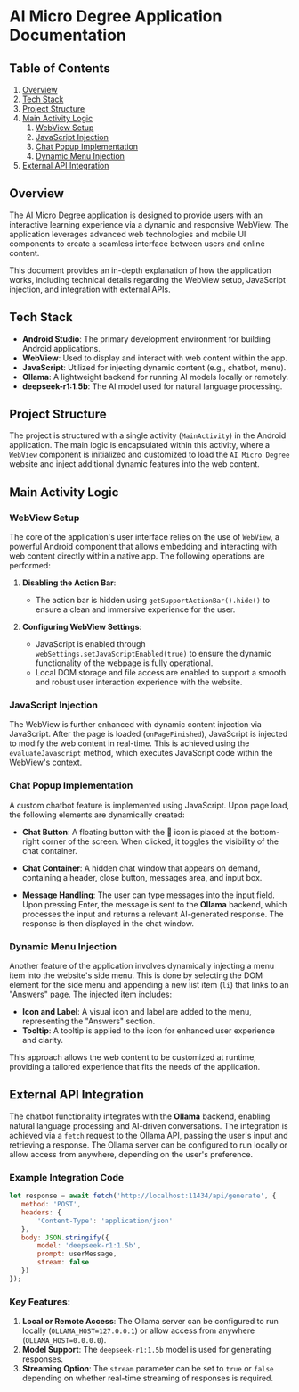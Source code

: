 # AI Micro Degree Application Documentation

## Table of Contents

1. [Overview](#overview)
2. [Tech Stack](#tech-stack)
3. [Project Structure](#project-structure)
4. [Main Activity Logic](#main-activity-logic)
   1. [WebView Setup](#webview-setup)
   2. [JavaScript Injection](#javascript-injection)
   3. [Chat Popup Implementation](#chat-popup-implementation)
   4. [Dynamic Menu Injection](#dynamic-menu-injection)
5. [External API Integration](#external-api-integration)

## Overview

The AI Micro Degree application is designed to provide users with an interactive learning experience via a dynamic and responsive WebView. The application leverages advanced web technologies and mobile UI components to create a seamless interface between users and online content. 

This document provides an in-depth explanation of how the application works, including technical details regarding the WebView setup, JavaScript injection, and integration with external APIs.

## Tech Stack

- **Android Studio**: The primary development environment for building Android applications.
- **WebView**: Used to display and interact with web content within the app.
- **JavaScript**: Utilized for injecting dynamic content (e.g., chatbot, menu).
- **Ollama**: A lightweight backend for running AI models locally or remotely.
- **deepseek-r1:1.5b**: The AI model used for natural language processing.

## Project Structure

The project is structured with a single activity (`MainActivity`) in the Android application. The main logic is encapsulated within this activity, where a `WebView` component is initialized and customized to load the `AI Micro Degree` website and inject additional dynamic features into the web content.

## Main Activity Logic

### WebView Setup

The core of the application's user interface relies on the use of `WebView`, a powerful Android component that allows embedding and interacting with web content directly within a native app. The following operations are performed:

1. **Disabling the Action Bar**:
   - The action bar is hidden using `getSupportActionBar().hide()` to ensure a clean and immersive experience for the user.

2. **Configuring WebView Settings**:
   - JavaScript is enabled through `webSettings.setJavaScriptEnabled(true)` to ensure the dynamic functionality of the webpage is fully operational.
   - Local DOM storage and file access are enabled to support a smooth and robust user interaction experience with the website.

### JavaScript Injection

The WebView is further enhanced with dynamic content injection via JavaScript. After the page is loaded (`onPageFinished`), JavaScript is injected to modify the web content in real-time. This is achieved using the `evaluateJavascript` method, which executes JavaScript code within the WebView's context.

### Chat Popup Implementation

A custom chatbot feature is implemented using JavaScript. Upon page load, the following elements are dynamically created:

- **Chat Button**: A floating button with the 💬 icon is placed at the bottom-right corner of the screen. When clicked, it toggles the visibility of the chat container.
  
- **Chat Container**: A hidden chat window that appears on demand, containing a header, close button, messages area, and input box.
  
- **Message Handling**: The user can type messages into the input field. Upon pressing Enter, the message is sent to the **Ollama** backend, which processes the input and returns a relevant AI-generated response. The response is then displayed in the chat window.

### Dynamic Menu Injection

Another feature of the application involves dynamically injecting a menu item into the website's side menu. This is done by selecting the DOM element for the side menu and appending a new list item (`li`) that links to an "Answers" page. The injected item includes:

- **Icon and Label**: A visual icon and label are added to the menu, representing the "Answers" section.
- **Tooltip**: A tooltip is applied to the icon for enhanced user experience and clarity.

This approach allows the web content to be customized at runtime, providing a tailored experience that fits the needs of the application.

## External API Integration

The chatbot functionality integrates with the **Ollama** backend, enabling natural language processing and AI-driven conversations. The integration is achieved via a `fetch` request to the Ollama API, passing the user's input and retrieving a response. The Ollama server can be configured to run locally or allow access from anywhere, depending on the user's preference.

### Example Integration Code

```javascript
let response = await fetch('http://localhost:11434/api/generate', {
   method: 'POST',
   headers: {
       'Content-Type': 'application/json'
   },
   body: JSON.stringify({
       model: 'deepseek-r1:1.5b',
       prompt: userMessage,
       stream: false
   })
});
```

### Key Features:
1. **Local or Remote Access**: The Ollama server can be configured to run locally (`OLLAMA_HOST=127.0.0.1`) or allow access from anywhere (`OLLAMA_HOST=0.0.0.0`).
2. **Model Support**: The `deepseek-r1:1.5b` model is used for generating responses.
3. **Streaming Option**: The `stream` parameter can be set to `true` or `false` depending on whether real-time streaming of responses is required.

